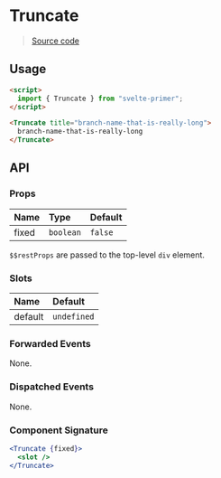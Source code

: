 # Truncate

> [Source code](../src/Truncate.svelte)

## Usage

```html
<script>
  import { Truncate } from "svelte-primer";
</script>

<Truncate title="branch-name-that-is-really-long">
  branch-name-that-is-really-long
</Truncate>
```

## API

### Props

| Name  | Type      | Default |
| :---- | :-------- | :------ |
| fixed | `boolean` | `false` |

`$$restProps` are passed to the top-level `div` element.

### Slots

| Name    | Default     |
| :------ | :---------- |
| default | `undefined` |

### Forwarded Events

None.

### Dispatched Events

None.

### Component Signature

```jsx
<Truncate {fixed}>
  <slot />
</Truncate>
```
